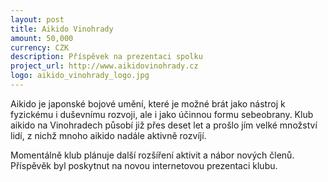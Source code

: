 ```yaml
---
layout: post
title: Aikido Vinohrady
amount: 50,000
currency: CZK
description: Příspěvek na prezentaci spolku
project_url: http://www.aikidovinohrady.cz
logo: aikido_vinohrady_logo.jpg
---
```


Aikido je japonské bojové umění, které je možné brát jako nástroj k fyzickému i duševnímu rozvoji, ale i jako účinnou formu sebeobrany. Klub aikido na Vinohradech působí již přes deset let a prošlo jím velké množství lidí, z nichž mnoho aikido nadále aktivně rozvíjí.

Momentálně klub plánuje další rozšíření aktivit a nábor nových členů. Příspěvěk byl poskytnut na novou internetovou prezentaci klubu.
